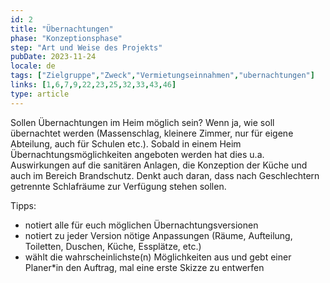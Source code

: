 ```yaml
---
id: 2
title: "Übernachtungen"
phase: "Konzeptionsphase"
step: "Art und Weise des Projekts"
pubDate: 2023-11-24
locale: de
tags: ["Zielgruppe","Zweck","Vermietungseinnahmen","ubernachtungen"]
links: [1,6,7,9,22,23,25,32,33,43,46]
type: article
---
```


Sollen Übernachtungen im Heim möglich sein? Wenn ja, wie soll übernachtet werden (Massenschlag, kleinere Zimmer, nur für eigene Abteilung, auch für Schulen etc.). Sobald in einem Heim Übernachtungsmöglichkeiten angeboten werden hat dies u.a. Auswirkungen auf die sanitären Anlagen, die Konzeption der Küche und auch im Bereich Brandschutz. Denkt auch daran, dass nach Geschlechtern getrennte Schlafräume zur Verfügung stehen sollen. 

Tipps: 
- notiert alle für euch möglichen Übernachtungsversionen 
- notiert zu jeder Version nötige Anpassungen (Räume, Aufteilung, Toiletten, Duschen, Küche, Essplätze, etc.)
- wählt die wahrscheinlichste(n) Möglichkeiten aus und gebt einer Planer*in den Auftrag, mal eine erste Skizze zu entwerfen
